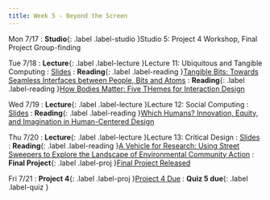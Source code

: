 ```yaml
---
title: Week 5 - Beyond the Screen
---
```


Mon 7/17
: **Studio**{: .label .label-studio }Studio 5: Project 4 Workshop, Final Project Group-finding

Tue 7/18
: **Lecture**{: .label .label-lecture }Lecture 11: Ubiquitous and Tangible Computing
  : [Slides](#)
: **Reading**{: .label .label-reading }[Tangible Bits: Towards Seamless Interfaces between People, Bits and Atoms](https://dl.acm.org/doi/10.1145/258549.258715)
: **Reading**{: .label .label-reading }[How Bodies Matter: Five THemes for Interaction Design](https://drive.google.com/file/d/1sk8ak4ucNNAAgGLf6Ukx_SnuSuSOMUQX/view)

Wed 7/19
: **Lecture**{: .label .label-lecture }Lecture 12: Social Computing
  : [Slides](#)
: **Reading**{: .label .label-reading }[Which Humans? Innovation, Equity, and Imagination in Human-Centered Design](https://www.youtube.com/watch?v=kDcz44ifdQw)

Thu 7/20
: **Lecture**{: .label .label-lecture }Lecture 13: Critical Design
  : [Slides](#)
: **Reading**{: .label .label-reading }[A Vehicle for Research: Using Street Sweepers to Explore the Landscape of Environmental Community Action](http://www.paulos.net/papers/2009/sweeper_chi09.pdf)
: **Final Project**{: .label .label-proj }[Final Project Released](#)

Fri 7/21
: **Project 4**{: .label .label-proj }[Project 4 Due](#)
: **Quiz 5 due**{: .label .label-quiz }
